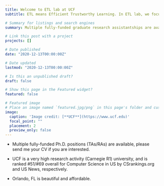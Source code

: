 ```yaml
---
title: Welcome to ETL lab at UCF
subtitle: ETL means Efficient Trustworthy Learning. In ETL lab, we focus on improving the efficiency, privacy and security of deep learning on both computer vision and natural language processing tasks by designing novel algorithms, models, and systems.

# Summary for listings and search engines
summary: Multiple fully-funded graduate research assistantships are available! Drop me your CV if you are interested.

# Link this post with a project
projects: []

# Date published
date: "2020-12-13T00:00:00Z"

# Date updated
lastmod: "2020-12-13T00:00:00Z"

# Is this an unpublished draft?
draft: false

# Show this page in the Featured widget?
featured: false

# Featured image
# Place an image named `featured.jpg/png` in this page's folder and customize its options here.
image:
  caption: 'Image credit: [**UCF**](https://www.ucf.edu)'
  focal_point: ""
  placement: 2
  preview_only: false
---
```


- Multiple fully-funded Ph.D. positions (TAs/RAs) are available, please send me your CV if you are interested.

- UCF is a very high research activity (Carnegie R1) university, and is ranked #51/#69 overall for Computer Science in US by CSrankings.org and US News, respectively.

- Orlando, FL is beautiful and affordable. 





